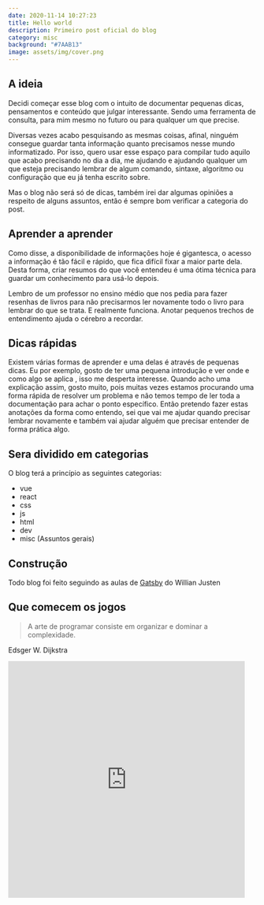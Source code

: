 ```yaml
---
date: 2020-11-14 10:27:23
title: Hello world
description: Primeiro post oficial do blog
category: misc
background: "#7AAB13"
image: assets/img/cover.png
---
```


## A ideia

  Decidi começar esse blog com o intuito de documentar pequenas dicas, pensamentos e conteúdo que julgar interessante. Sendo uma ferramenta de consulta, para mim mesmo no futuro ou para qualquer um que precise. 
  
  Diversas vezes acabo pesquisando as mesmas coisas, afinal, ninguém consegue guardar tanta informação quanto precisamos nesse mundo informatizado. Por isso, quero usar esse espaço para compilar tudo aquilo que acabo precisando no dia a dia, me ajudando e ajudando qualquer um que esteja precisando lembrar de algum comando, sintaxe, algoritmo ou configuração que eu já tenha escrito sobre.

  Mas o blog não será só de dicas, também irei dar algumas opiniões a respeito de alguns assuntos, então é sempre bom verificar a categoria do post.

## Aprender a aprender

  Como disse, a disponibilidade de informações hoje é gigantesca, o acesso a informação é tão fácil e rápido, que fica difícil fixar a maior parte dela. Desta forma, criar resumos do que você entendeu é uma ótima técnica para guardar um conhecimento para usá-lo depois. 
  
  Lembro de um professor no ensino médio que nos pedia para fazer resenhas de livros para não precisarmos ler novamente todo o livro para lembrar do que se trata. E realmente funciona. Anotar pequenos trechos de entendimento ajuda o cérebro a recordar.

## Dicas rápidas

  Existem várias formas de aprender e uma delas é através de pequenas dicas. Eu por exemplo, gosto de ter uma pequena introdução e ver onde e como algo se aplica , isso me desperta interesse. Quando acho uma explicação assim, gosto muito, pois muitas vezes estamos procurando uma forma rápida de resolver um problema e não temos tempo de ler toda a documentação para achar o ponto específico. Então pretendo fazer estas anotações da forma como entendo, sei que vai me ajudar quando precisar lembrar novamente e também vai ajudar alguém que precisar entender de forma prática algo.

## Sera dividido em categorias

  O blog terá a princípio as seguintes categorias:
  - vue
  - react
  - css
  - js
  - html
  - dev
  - misc (Assuntos gerais)

## Construção

  Todo blog foi feito seguindo as aulas de [Gatsby](https://www.udemy.com/course/gatsby-crie-um-site-pwa-com-react-graphql-e-netlify-cms/)  do Willian Justen


## Que comecem os jogos 

>  A arte de programar consiste em organizar e dominar a complexidade.

 Edsger W. Dijkstra

<iframe src="https://giphy.com/embed/Pnh0Lou03fv92J4puZ" width="480" height="480" frameBorder="0" class="giphy-embed" allowFullScreen></iframe>